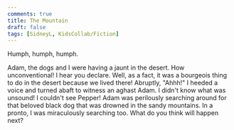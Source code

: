 ```yaml
---
comments: true
title: The Mountain
draft: false
tags: [SidneyL, KidsCollab/Fiction]
---
```

 
Humph, humph, humph.

Adam, the dogs and I were having a jaunt in the desert. How unconventional! I hear you declare. Well, as a fact, it was a bourgeois thing to do in the desert because we lived there! Abruptly, "Ahhh!" I heeded a voice and turned abaft to witness an aghast Adam. I didn't know what was unsound! I couldn't see Pepper! Adam was perilously searching around for that beloved black dog that was drowned in the sandy mountains. In a pronto, I was miraculously searching too.
What do you think will happen next?
